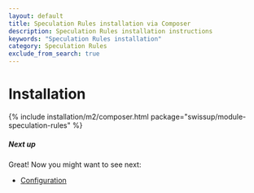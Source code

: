 ```yaml
---
layout: default
title: Speculation Rules installation via Composer
description: Speculation Rules installation instructions
keywords: "Speculation Rules installation"
category: Speculation Rules
exclude_from_search: true
---
```


# Installation

{% include installation/m2/composer.html package="swissup/module-speculation-rules" %}


##### Next up

Great! Now you might want to see next:

- [Configuration](/m2/extensions/speculation-rules/configuration/)
